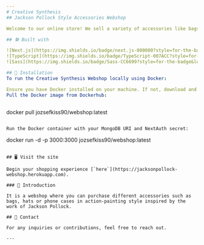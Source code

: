 ```yaml
---
# Creative Synthesis 
## Jackson Pollock Style Accessories Webshop

Welcome to our online store! We sell a variety of accessories like bags, hats, and phone cases, all styled in the mesmerizing drip painting aesthetic of the renowned artist, Jackson Pollock. We've created this platform to share the love of abstract expressionism through everyday items.

## 🛠️ Built with

![Next.js](https://img.shields.io/badge/next.js-000000?style=for-the-badge&logo=nextdotjs&logoColor=white)
![TypeScript](https://img.shields.io/badge/TypeScript-007ACC?style=for-the-badge&logo=typescript&logoColor=white)
![Sass](https://img.shields.io/badge/Sass-CC6699?style=for-the-badge&logo=sass&logoColor=white)

## 🚀 Installation
To run the Creative Synthesis Webshop locally using Docker:

Ensure you have Docker installed on your machine. If not, download and install it from Docker's official website.
Pull the Docker image from Dockerhub:
    
```
docker pull jozsefkiss90/webshop:latest
```

Run the Docker container with your MongoDB URI and NextAuth secret:

``` 
docker run -d -p 3000:3000 jozsefkiss90/webshop:latest
```

## 🖥️ Visit the site

Begin your shopping experience [`here`](https://jacksonpollock-webshop.herokuapp.com).

### 📢 Introduction

It is a webshop where you can purchase different accessories such as bags, hats or phone cases in action-painting style inspired by the work of Jackson Pollock. 

## 📧 Contact

For any inquiries or contributions, feel free to reach out.

---
```

